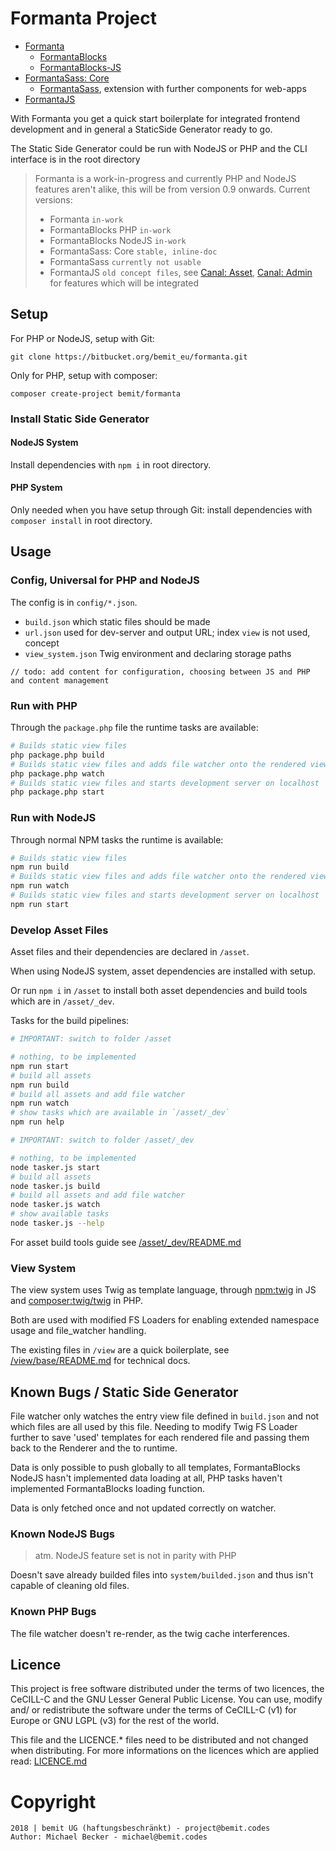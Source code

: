 # Formanta Project

- [Formanta](https://bitbucket.org/bemit_eu/formanta)
    - [FormantaBlocks](https://bitbucket.org/bemit_eu/formantablocks)
    - [FormantaBlocks-JS](https://bitbucket.org/bemit_eu/formantablocks-js)
- [FormantaSass: Core](https://bitbucket.org/bemit_eu/formantasass-core)
    - [FormantaSass](https://bitbucket.org/bemit_eu/formantasass), extension with further components for web-apps
- [FormantaJS](https://bitbucket.org/bemit_eu/formantajs)

With Formanta you get a quick start boilerplate for integrated frontend development and in general a StaticSide Generator ready to go.

The Static Side Generator could be run with NodeJS or PHP and the CLI interface is in the root directory

> Formanta is a work-in-progress and currently PHP and NodeJS features aren't alike, this will be from version 0.9 onwards.
> Current versions:
> - Formanta `in-work`
> - FormantaBlocks PHP `in-work`
> - FormantaBlocks NodeJS `in-work`
> - FormantaSass: Core `stable, inline-doc`
> - FormantaSass `currently not usable`
> - FormantaJS `old concept files`, see [Canal: Asset](https://bitbucket.org/bemit_eu/canal-asset), [Canal: Admin](https://bitbucket.org/bemit_eu/canal-admin) for features which will be integrated

## Setup

For PHP or NodeJS, setup with Git:

    git clone https://bitbucket.org/bemit_eu/formanta.git

Only for PHP, setup with composer:

    composer create-project bemit/formanta
    
### Install Static Side Generator

#### NodeJS System

Install dependencies with `npm i` in root directory.

#### PHP System

Only needed when you have setup through Git: install dependencies with `composer install` in root directory.
    
## Usage

### Config, Universal for PHP and NodeJS

The config is in `config/*.json`.

- `build.json` which static files should be made
- `url.json` used for dev-server and output URL; index `view` is not used, concept
- `view_system.json` Twig environment and declaring storage paths

```text
// todo: add content for configuration, choosing between JS and PHP and content management
```
   
### Run with PHP

Through the `package.php` file the runtime tasks are available:

```bash
# Builds static view files
php package.php build
# Builds static view files and adds file watcher onto the rendered views
php package.php watch
# Builds static view files and starts development server on localhost
php package.php start
```
 
### Run with NodeJS

Through normal NPM tasks the runtime is available:

```bash
# Builds static view files
npm run build
# Builds static view files and adds file watcher onto the rendered views
npm run watch
# Builds static view files and starts development server on localhost
npm run start
```

### Develop Asset Files

Asset files and their dependencies are declared in `/asset`.

When using NodeJS system, asset dependencies are installed with setup.

Or run `npm i` in `/asset` to install both asset dependencies and build tools which are in `/asset/_dev`.

Tasks for the build pipelines:  

```bash
# IMPORTANT: switch to folder /asset

# nothing, to be implemented
npm run start
# build all assets
npm run build
# build all assets and add file watcher
npm run watch
# show tasks which are available in `/asset/_dev`
npm run help

# IMPORTANT: switch to folder /asset/_dev

# nothing, to be implemented
node tasker.js start
# build all assets
node tasker.js build
# build all assets and add file watcher
node tasker.js watch
# show available tasks
node tasker.js --help
```

For asset build tools guide see [/asset/_dev/README.md](/asset/_dev/README.md)

### View System

The view system uses Twig as template language, through [npm:twig](https://www.npmjs.com/package/twig) in JS and [composer:twig/twig](https://packagist.org/packages/twig/twig) in PHP.

Both are used with modified FS Loaders for enabling extended namespace usage and file_watcher handling.

The existing files in `/view` are a quick boilerplate, see [/view/base/README.md](/view/base) for technical docs.

## Known Bugs / Static Side Generator

File watcher only watches the entry view file defined in `build.json` and not which files are all used by this file. Needing to modify Twig FS Loader further to save 'used' templates for each rendered file and passing them back to the Renderer and the to runtime.

Data is only possible to push globally to all templates, FormantaBlocks NodeJS hasn't implemented data loading at all, PHP tasks haven't implemented FormantaBlocks loading function.

Data is only fetched once and not updated correctly on watcher.

### Known NodeJS Bugs

> atm. NodeJS feature set is not in parity with PHP

Doesn't save already builded files into `system/builded.json` and thus isn't capable of cleaning old files.

### Known PHP Bugs

The file watcher doesn't re-render, as the twig cache interferences.

## Licence

This project is free software distributed under the terms of two licences, the CeCILL-C and the GNU Lesser General Public License. You can use, modify and/ or redistribute the software under the terms of CeCILL-C (v1) for Europe or GNU LGPL (v3) for the rest of the world.

This file and the LICENCE.* files need to be distributed and not changed when distributing.
For more informations on the licences which are applied read: [LICENCE.md](LICENCE.md)


# Copyright

    2018 | bemit UG (haftungsbeschränkt) - project@bemit.codes
    Author: Michael Becker - michael@bemit.codes